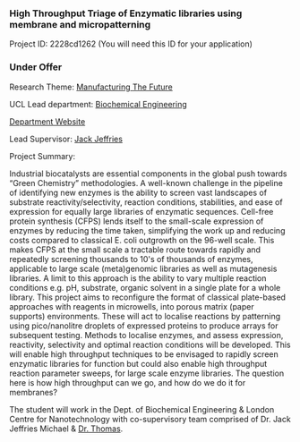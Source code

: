 ### High Throughput Triage of Enzymatic libraries using membrane and micropatterning

Project ID: 2228cd1262
(You will need this ID for your application)

### Under Offer

Research Theme: [Manufacturing The Future](../themes/manufacturing-the-future.md)

UCL Lead department: [Biochemical Engineering](../departments/biochemical-engineering.md)

[Department Website](https://www.ucl.ac.uk/biochemical-engineering)

Lead Supervisor: [Jack Jeffries](https://profiles.ucl.ac.uk/37542)

Project Summary:

Industrial biocatalysts are essential components in the global push towards “Green Chemistry” methodologies. A well-known challenge in the pipeline of identifying new enzymes is the ability to screen vast landscapes of substrate reactivity/selectivity, reaction conditions, stabilities, and ease of expression for equally large libraries of enzymatic sequences. Cell-free protein synthesis (CFPS) lends itself to the small-scale expression of enzymes by reducing the time taken, simplifying the work up and reducing costs compared to classical E. coli outgrowth on the 96-well scale. This makes CFPS at the small scale a tractable route towards rapidly and repeatedly screening thousands to 10's of thousands of enzymes, applicable to large scale (meta)genomic libraries as well as mutagenesis libraries. A limit to this approach is the ability to vary multiple reaction conditions e.g. pH, substrate, organic solvent in a single plate for a whole library. This project aims to reconfigure the format of classical plate-based approaches with reagents in microwells, into porous matrix (paper supports) environments. These will act to localise reactions by patterning using pico/nanolitre droplets of expressed proteins to produce arrays for subsequent testing. Methods to localise enzymes, and assess expression, reactivity, selectivity and optimal reaction conditions will be developed. This will enable high throughput techniques to be envisaged to rapidly screen enzymatic libraries for function but could also enable high throughput reaction parameter sweeps, for large scale enzyme libraries. The question here is how high throughput can we go, and how do we do it for membranes?

The student will work in the Dept. of Biochemical Engineering & London Centre for Nanotechnology with co-supervisory team comprised of Dr. Jack Jeffries Michael & [Dr. Thomas](www.thethomaslab.com).
